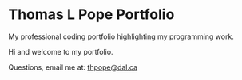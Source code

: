 # Thomas L Pope Portfolio

My professional coding portfolio highlighting my programming work. 

Hi and welcome to my portfolio. 

Questions, email me at: 
[thpope@dal.ca](mailto:th781530@dal.ca)
